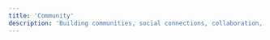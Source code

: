 ```yaml
---
title: 'Community'
description: 'Building communities, social connections, collaboration, support networks, and fostering belonging across diverse groups.'
---
```

